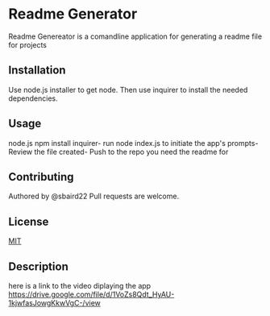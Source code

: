 # Readme Generator
Readme Genereator is a comandline application for generating a readme file for projects

## Installation
Use node.js installer to get node. Then use inquirer to install the needed dependencies.

## Usage
node.js
npm install inquirer-
run node index.js to initiate the app's prompts-
Review the file created-
Push to the repo you need the readme for

## Contributing
Authored by @sbaird22
Pull requests are welcome.

## License
[MIT](https://chooselicense.com/licenses/mit/)

## Description
here is a link to the video diplaying the app
https://drive.google.com/file/d/1VoZs8Qdt_HyAU-1kjwfasJowgKkwVgC-/view
